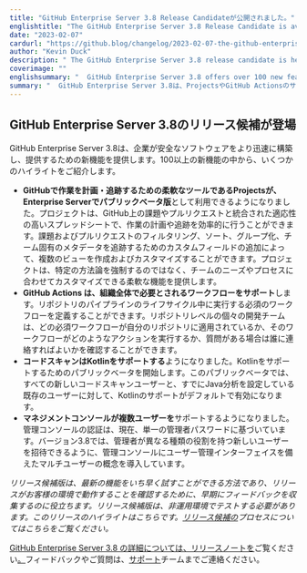 ```yaml
---
title: "GitHub Enterprise Server 3.8 Release Candidateが公開されました。"
englishtitle: "The GitHub Enterprise Server 3.8 Release Candidate is available"
date: "2023-02-07"
cardurl: "https://github.blog/changelog/2023-02-07-the-github-enterprise-server-3-8-release-candidate-is-available"
author: "Kevin Duck"
description: " The GitHub Enterprise Server 3.8 release candidate is here  GitHub Enterprise Server 3.8 brings new capabilities to help companies build and deliver secure software, more quickly. With over 100 new features, here are a few highlights:  Projects, the adaptable and flexible tool for planning and tracking work on GitHub, is now available on Enterprise Server as a public beta . A project is an adaptable spreadsheet that integrates with your issues and pull requests on GitHub to help you plan and track your work effectively. You can create and customize multiple views by filtering, sorting, grouping your issues and pull requests, and adding custom fields to track metadata specific to your team. Rather than enforcing a specific methodology, a project provides flexible features you can customize to your team’s needs and processes.  GitHub Actions support organization-wide required workflows . You can define mandated workflows to run during the lifecycle of a repository’s pipeline. Individual development teams at the repository level will be able to see what required workflows have been applied to their repository, what actions that workflow performs, and whom to contact if they have questions.  Code scanning now supports Kotlin . We are launching a public beta for support of Kotlin. In this public beta Kotlin support will be enabled by default for all new code scanning users, and exi"
coverimage: ""
englishsummary: "  GitHub Enterprise Server 3.8 offers over 100 new features, including Projects and GitHub Actions support, as well as Code Scanning support for Kotlin, to help companies build and deliver secure software more quickly."
summary: "  GitHub Enterprise Server 3.8は、ProjectsやGitHub Actionsのサポート、KotlinのCode Scanningサポートなど100以上の新機能を提供し、企業がより迅速に安全なソフトウェアを構築、提供できるよう支援します。"
---
```


<h2 id="the-github-enterprise-server-38-release-candidate-is-here" id="the-github-enterprise-server-38-release-candidate-is-here" >GitHub Enterprise Server 3.8のリリース候補が登場<a href="#the-github-enterprise-server-38-release-candidate-is-here" class="heading-link pl-2 text-italic text-bold" aria-label="The GitHub Enterprise Server 3.8 release candidate is here"></a></h2>
<p>GitHub Enterprise Server 3.8は、企業が安全なソフトウェアをより迅速に構築し、提供するための新機能を提供します。100以上の新機能の中から、いくつかのハイライトをご紹介します。</p>
<ul>
<li><strong>GitHubで作業を計画・追跡するための柔軟なツールであるProjectsが、Enterprise Serverでパブリックベータ版</strong>として利用できるようになりました。プロジェクトは、GitHub上の課題やプルリクエストと統合された適応性の高いスプレッドシートで、作業の計画や追跡を効率的に行うことができます。課題およびプルリクエストのフィルタリング、ソート、グループ化、チーム固有のメタデータを追跡するためのカスタムフィールドの追加によって、複数のビューを作成およびカスタマイズすることができます。プロジェクトは、特定の方法論を強制するのではなく、チームのニーズやプロセスに合わせてカスタマイズできる柔軟な機能を提供します。</li>
<li><strong>GitHub Actions は、組織全体で必要とされるワークフローをサポート</strong>します。リポジトリのパイプラインのライフサイクル中に実行する必須のワークフローを定義することができます。リポジトリレベルの個々の開発チームは、どの必須ワークフローが自分のリポジトリに適用されているか、そのワークフローがどのようなアクションを実行するか、質問がある場合は誰に連絡すればよいかを確認することができます。</li>
<li><strong>コードスキャンはKotlinをサポートする</strong>ようになりました。Kotlinをサポートするためのパブリックベータを開始します。このパブリックベータでは、すべての新しいコードスキャンユーザーと、すでにJava分析を設定している既存のユーザーに対して、Kotlinのサポートがデフォルトで有効になります。</li>
<li><strong>マネジメントコンソールが複数ユーザーを</strong>サポートするようになりました。管理コンソールの認証は、現在、単一の管理者パスワードに基づいています。バージョン3.8では、管理者が異なる種類の役割を持つ新しいユーザーを招待できるように、管理コンソールにユーザー管理インターフェイスを備えたマルチユーザーの概念を導入しています。</li>
</ul>
<p><em>リリース候補版は、最新の機能をいち早く試すことができる方法であり、リリースがお客様の環境で動作することを確認するために、早期にフィードバックを収集するのに役立ちます。リリース候補版は、非運用環境でテストする必要があります。このリリースのハイライトはこちらです。<a href="https://docs.github.com/en/enterprise-server@3.8/admin/overview/about-upgrades-to-new-releases">リリース候補の</a>プロセスについてはこちらをご覧ください。</em></p>
<p><a href="https://docs.github.com/en/enterprise-server@3.8/admin/release-notes">GitHub Enterprise Server 3.8 の詳細については、リリースノートを</a>ご覧ください<a href="https://enterprise.github.com/releases/3.8.0/download">。</a>フィードバックやご質問は、<a href="https://support.github.com/features/enterprise-administrators-server">サポート</a>チームまでご連絡ください。</p>



